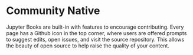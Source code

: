 # Community Native

Jupyter Books are built-in with features to encourage contributing. Every page has a Github icon in the top corner, where users are offered prompts to suggest edits, open issues, and visit the source repository. This allows the beauty of open source to help raise the quality of your content.
